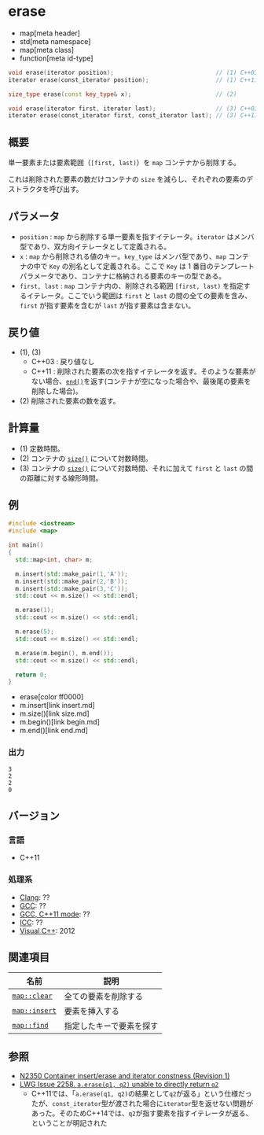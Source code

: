 # erase
* map[meta header]
* std[meta namespace]
* map[meta class]
* function[meta id-type]

```cpp
void erase(iterator position);                             // (1) C++03
iterator erase(const_iterator position);                   // (1) C++11

size_type erase(const key_type& x);                        // (2)

void erase(iterator first, iterator last);                 // (3) C++03
iterator erase(const_iterator first, const_iterator last); // (3) C++11
```

## 概要
単一要素または要素範囲（`[first, last)`）を `map` コンテナから削除する。

これは削除された要素の数だけコンテナの `size` を減らし、それぞれの要素のデストラクタを呼び出す。


## パラメータ
- `position` : `map` から削除する単一要素を指すイテレータ。`iterator` はメンバ型であり、双方向イテレータとして定義される。
- `x` : `map` から削除される値のキー。`key_type` はメンバ型であり、`map` コンテナの中で `Key` の別名として定義される。ここで `Key` は 1 番目のテンプレートパラメータであり、コンテナに格納される要素のキーの型である。
- `first, last` : `map` コンテナ内の、削除される範囲 `[first, last)` を指定するイテレータ。ここでいう範囲は `first` と `last` の間の全ての要素を含み、`first` が指す要素を含むが `last` が指す要素は含まない。


## 戻り値
- (1), (3)
    - C++03 : 戻り値なし
    - C++11 : 削除された要素の次を指すイテレータを返す。そのような要素がない場合、[`end()`](end.md)を返す(コンテナが空になった場合や、最後尾の要素を削除した場合)。
- (2) 削除された要素の数を返す。


## 計算量
- (1) 定数時間。
- (2) コンテナの [`size()`](/reference/map/map/size.md) について対数時間。
- (3) コンテナの [`size()`](/reference/map/map/size.md) について対数時間、それに加えて `first` と `last` の間の距離に対する線形時間。


## 例
```cpp example
#include <iostream>
#include <map>

int main()
{
  std::map<int, char> m;

  m.insert(std::make_pair(1,'A'));
  m.insert(std::make_pair(2,'B'));
  m.insert(std::make_pair(3,'C'));
  std::cout << m.size() << std::endl;

  m.erase(1);
  std::cout << m.size() << std::endl;

  m.erase(5);
  std::cout << m.size() << std::endl;

  m.erase(m.begin(), m.end());
  std::cout << m.size() << std::endl;

  return 0;
}
```
* erase[color ff0000]
* m.insert[link insert.md]
* m.size()[link size.md]
* m.begin()[link begin.md]
* m.end()[link end.md]

### 出力
```
3
2
2
0
```

## バージョン
### 言語
- C++11

### 処理系
- [Clang](/implementation.md#clang): ??
- [GCC](/implementation.md#gcc): ??
- [GCC, C++11 mode](/implementation.md#gcc): ??
- [ICC](/implementation.md#icc): ??
- [Visual C++](/implementation.md#visual_cpp): 2012


## 関連項目

| 名前 | 説明|
|---------------------------------------------------------------------------------------|--------------------------------------|
| [`map::clear`](/reference/map/map/clear.md) | 全ての要素を削除する |
| [`map::insert`](/reference/map/map/insert.md) | 要素を挿入する |
| [`map::find`](/reference/map/map/find.md) | 指定したキーで要素を探す |


## 参照
- [N2350 Container insert/erase and iterator constness (Revision 1)](http://www.open-std.org/jtc1/sc22/wg21/docs/papers/2007/n2350.pdf)
- [LWG Issue 2258. `a.erase(q1, q2)` unable to directly return `q2`](http://www.open-std.org/jtc1/sc22/wg21/docs/lwg-defects.html#2258)
    - C++11では、「`a.erase(q1, q2)`の結果として`q2`が返る」という仕様だったが、`const_iterator`型が渡された場合に`iterator`型を返せない問題があった。そのためC++14では、`q2`が指す要素を指すイテレータが返る、ということが明記された


